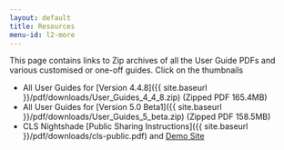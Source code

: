 ```yaml
---
layout: default
title: Resources
menu-id: l2-more
---
```

This page contains links to Zip archives of all the User Guide PDFs and various customised or one-off guides. Click on the thumbnails

* All User Guides for [Version 4.4.8]({{ site.baseurl }}/pdf/downloads/User_Guides_4_4_8.zip) (Zipped PDF 165.4MB)
* All User Guides for [Version 5.0 Beta1]({{ site.baseurl }}/pdf/downloads/User_Guides_5_beta.zip) (Zipped PDF 158.5MB)
* CLS Nightshade [Public Sharing Instructions]({{ site.baseurl }}/pdf/downloads/cls-public.pdf) and [Demo Site](http://users.openmicroscopy.org.uk/~rkferguson/public_share_demo.html)